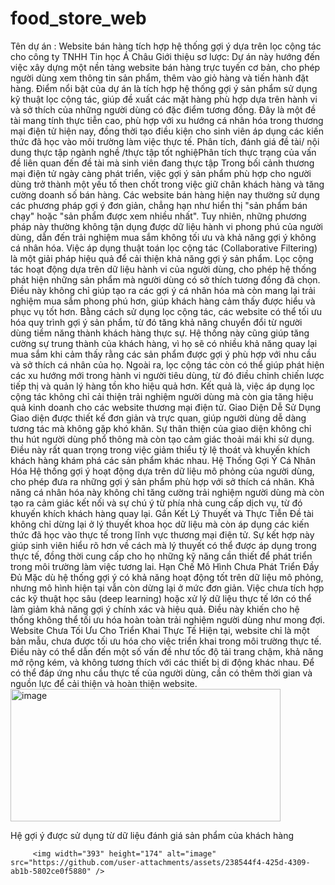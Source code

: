 # food_store_web
Tên dự án : Website bán hàng tích hợp hệ thống gợi ý dựa trên lọc cộng tác cho công ty TNHH Tin học Á Châu
        Giới thiệu sơ lược: Dự án này hướng đến việc xây dựng một nền tảng website bán hàng trực tuyến cơ bản, cho phép người dùng xem thông tin sản phẩm, thêm vào giỏ hàng và tiến hành đặt hàng. Điểm nổi bật của dự án là tích hợp hệ thống gợi ý sản phẩm sử dụng kỹ thuật lọc cộng tác, giúp đề xuất các mặt hàng phù hợp dựa trên hành vi và sở thích của những người dùng có đặc điểm tương đồng. Đây là một đề tài mang tính thực tiễn cao, phù hợp với xu hướng cá nhân hóa trong thương mại điện tử hiện nay, đồng thời tạo điều kiện cho sinh viên áp dụng các kiến thức đã học vào môi trường làm việc thực tế.
Phân tích, đánh giá đề tài/ nội dung thực tập ngành nghề /thực tập tốt nghiệPhân tích thực trạng của vấn đề liên quan đến đề tài mà sinh viên đang thực tập 
         Trong bối cảnh thương mại điện tử ngày càng phát triển, việc gợi ý sản phẩm phù hợp cho người dùng trở thành một yếu tố then chốt trong việc giữ chân khách hàng và tăng cường doanh số bán hàng. Các website bán hàng hiện nay thường sử dụng các phương pháp gợi ý đơn giản, chẳng hạn như hiển thị "sản phẩm bán chạy" hoặc "sản phẩm được xem nhiều nhất". Tuy nhiên, những phương pháp này thường không tận dụng được dữ liệu hành vi phong phú của người dùng, dẫn đến trải nghiệm mua sắm không tối ưu và khả năng gợi ý không cá nhân hóa.
        Việc áp dụng thuật toán lọc cộng tác (Collaborative Filtering) là một giải pháp hiệu quả để cải thiện khả năng gợi ý sản phẩm. Lọc cộng tác hoạt động dựa trên dữ liệu hành vi của người dùng, cho phép hệ thống phát hiện những sản phẩm mà người dùng có sở thích tương đồng đã chọn. Điều này không chỉ giúp tạo ra các gợi ý cá nhân hóa mà còn mang lại trải nghiệm mua sắm phong phú hơn, giúp khách hàng cảm thấy được hiểu và phục vụ tốt hơn.
       Bằng cách sử dụng lọc cộng tác, các website có thể tối ưu hóa quy trình gợi ý sản phẩm, từ đó tăng khả năng chuyển đổi từ người dùng tiềm năng thành khách hàng thực sự. Hệ thống này cũng giúp tăng cường sự trung thành của khách hàng, vì họ sẽ có nhiều khả năng quay lại mua sắm khi cảm thấy rằng các sản phẩm được gợi ý phù hợp với nhu cầu và sở thích cá nhân của họ.
       Ngoài ra, lọc cộng tác còn có thể giúp phát hiện các xu hướng mới trong hành vi người tiêu dùng, từ đó điều chỉnh chiến lược tiếp thị và quản lý hàng tồn kho hiệu quả hơn. Kết quả là, việc áp dụng lọc cộng tác không chỉ cải thiện trải nghiệm người dùng mà còn gia tăng hiệu quả kinh doanh cho các website thương mại điện tử.
Giao Diện Dễ Sử Dụng
         Giao diện được thiết kế đơn giản và trực quan, giúp người dùng dễ dàng tương tác mà không gặp khó khăn. Sự thân thiện của giao diện không chỉ thu hút người dùng phổ thông mà còn tạo cảm giác thoải mái khi sử dụng. Điều này rất quan trọng trong việc giảm thiểu tỷ lệ thoát và khuyến khích khách hàng khám phá các sản phẩm khác nhau.
Hệ Thống Gợi Ý Cá Nhân Hóa
       Hệ thống gợi ý hoạt động dựa trên dữ liệu mô phỏng của người dùng, cho phép đưa ra những gợi ý sản phẩm phù hợp với sở thích cá nhân. Khả năng cá nhân hóa này không chỉ tăng cường trải nghiệm người dùng mà còn tạo ra cảm giác kết nối và sự chú ý từ phía nhà cung cấp dịch vụ, từ đó khuyến khích khách hàng quay lại.
Gắn Kết Lý Thuyết và Thực Tiễn
       Đề tài không chỉ dừng lại ở lý thuyết khoa học dữ liệu mà còn áp dụng các kiến thức đã học vào thực tế trong lĩnh vực thương mại điện tử. Sự kết hợp này giúp sinh viên hiểu rõ hơn về cách mà lý thuyết có thể được áp dụng trong thực tế, đồng thời cung cấp cho họ những kỹ năng cần thiết để phát triển trong môi trường làm việc tương lai.
Hạn Chế
Mô Hình Chưa Phát Triển Đầy Đủ
      Mặc dù hệ thống gợi ý có khả năng hoạt động tốt trên dữ liệu mô phỏng, nhưng mô hình hiện tại vẫn còn dừng lại ở mức đơn giản. Việc chưa tích hợp các kỹ thuật học sâu (deep learning) hoặc xử lý dữ liệu thực tế lớn có thể làm giảm khả năng gợi ý chính xác và hiệu quả. Điều này khiến cho hệ thống không thể tối ưu hóa hoàn toàn trải nghiệm người dùng như mong đợi.
Website Chưa Tối Ưu Cho Triển Khai Thực Tế
         Hiện tại, website chỉ là một bản mẫu, chưa được tối ưu hóa cho việc triển khai trong môi trường thực tế. Điều này có thể dẫn đến một số vấn đề như tốc độ tải trang chậm, khả năng mở rộng kém, và không tương thích với các thiết bị di động khác nhau. Để có thể đáp ứng nhu cầu thực tế của người dùng, cần có thêm thời gian và nguồn lực để cải thiện và hoàn thiện website.
         <img width="432" height="212" alt="image" src="https://github.com/user-attachments/assets/abbc52ac-2634-49f7-b46a-4a747f21b62b" />
         
Hệ gợi ý được sử dụng từ dữ liệu đánh giá sản phẩm của khách hàng


         <img width="393" height="174" alt="image" src="https://github.com/user-attachments/assets/238544f4-425d-4309-ab1b-5802ce0f5880" />


